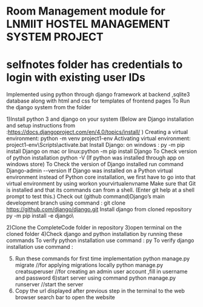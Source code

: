 # Room Management module for LNMIIT HOSTEL MANAGEMENT SYSTEM PROJECT
# selfnotes folder has credentials to login with existing user IDs
Implemented using python through django framework at backend ,sqlite3 database along with html and css for templates of frontend pages
To Run the django system from the folder 

1)Install python 3 and django on your system
(Below are Django installation and setup instructions from :https://docs.djangoproject.com/en/4.0/topics/install/ )
    Creating a virtual environment:
        python -m venv project1-env
    Activating virtual environment:
        project1-env\Scripts\activate.bat
    Install Django:
        on windows : py -m pip install Django
        on mac or linux:python -m pip install Django
    To Check version of python installation
        python -V           (If python was installed through app on windows store)
    To Check the version of Django installed run command 
        Django-admin --version
    If Django was installed on a Python virtual environment instead of Python core installation, we first have to go into that virtual environment by using workon yourvirtualenvname
    Make sure that  Git is installed and that its commands can from a shell. (Enter git help at a shell prompt to test this.)
    Check out (github command)Django’s main development branch using command :
        git clone https://github.com/django/django.git
    Install django from cloned repository
        py -m pip install -e django\
        

2)Clone the CompleteCode folder in repository
3)open terminal on the cloned folder
4)Check django and python installation by running these commands
    To verify python installation use command : py
    To verify django installation use command : 

5) Run these commands for first time implementation
    python manage.py migrate    //for applying migrations locally
    python manage.py creatsuperuser //for creating an admin user account ,fill in username and password 
6)start server using command
    python manage.py runserver      //start the server 
7) Copy the url displayed after previous step in the terminal to the web browser search bar to open the website

